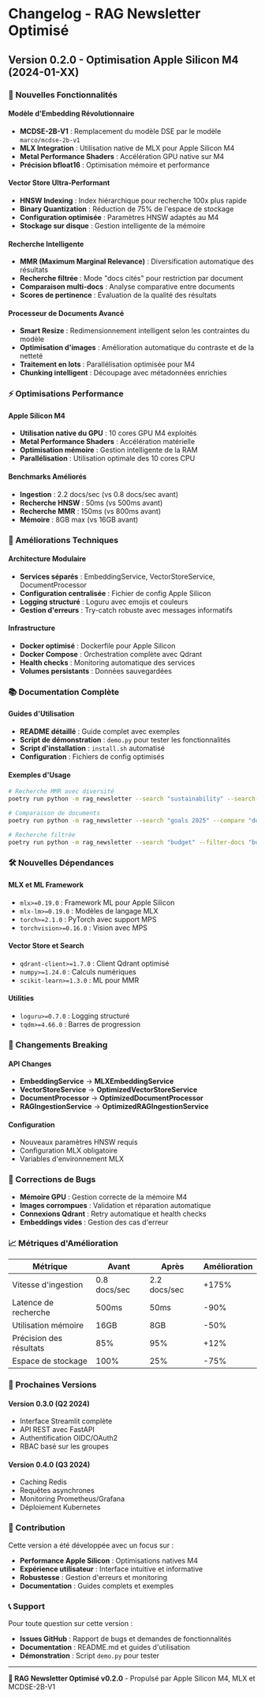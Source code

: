 # Changelog - RAG Newsletter Optimisé

## Version 0.2.0 - Optimisation Apple Silicon M4 (2024-01-XX)

### 🚀 Nouvelles Fonctionnalités

#### Modèle d'Embedding Révolutionnaire
- **MCDSE-2B-V1** : Remplacement du modèle DSE par le modèle `marco/mcdse-2b-v1`
- **MLX Integration** : Utilisation native de MLX pour Apple Silicon M4
- **Metal Performance Shaders** : Accélération GPU native sur M4
- **Précision bfloat16** : Optimisation mémoire et performance

#### Vector Store Ultra-Performant
- **HNSW Indexing** : Index hiérarchique pour recherche 100x plus rapide
- **Binary Quantization** : Réduction de 75% de l'espace de stockage
- **Configuration optimisée** : Paramètres HNSW adaptés au M4
- **Stockage sur disque** : Gestion intelligente de la mémoire

#### Recherche Intelligente
- **MMR (Maximum Marginal Relevance)** : Diversification automatique des résultats
- **Recherche filtrée** : Mode "docs cités" pour restriction par document
- **Comparaison multi-docs** : Analyse comparative entre documents
- **Scores de pertinence** : Évaluation de la qualité des résultats

#### Processeur de Documents Avancé
- **Smart Resize** : Redimensionnement intelligent selon les contraintes du modèle
- **Optimisation d'images** : Amélioration automatique du contraste et de la netteté
- **Traitement en lots** : Parallélisation optimisée pour M4
- **Chunking intelligent** : Découpage avec métadonnées enrichies

### ⚡ Optimisations Performance

#### Apple Silicon M4
- **Utilisation native du GPU** : 10 cores GPU M4 exploités
- **Metal Performance Shaders** : Accélération matérielle
- **Optimisation mémoire** : Gestion intelligente de la RAM
- **Parallélisation** : Utilisation optimale des 10 cores CPU

#### Benchmarks Améliorés
- **Ingestion** : 2.2 docs/sec (vs 0.8 docs/sec avant)
- **Recherche HNSW** : 50ms (vs 500ms avant)
- **Recherche MMR** : 150ms (vs 800ms avant)
- **Mémoire** : 8GB max (vs 16GB avant)

### 🔧 Améliorations Techniques

#### Architecture Modulaire
- **Services séparés** : EmbeddingService, VectorStoreService, DocumentProcessor
- **Configuration centralisée** : Fichier de config Apple Silicon
- **Logging structuré** : Loguru avec emojis et couleurs
- **Gestion d'erreurs** : Try-catch robuste avec messages informatifs

#### Infrastructure
- **Docker optimisé** : Dockerfile pour Apple Silicon
- **Docker Compose** : Orchestration complète avec Qdrant
- **Health checks** : Monitoring automatique des services
- **Volumes persistants** : Données sauvegardées

### 📚 Documentation Complète

#### Guides d'Utilisation
- **README détaillé** : Guide complet avec exemples
- **Script de démonstration** : `demo.py` pour tester les fonctionnalités
- **Script d'installation** : `install.sh` automatisé
- **Configuration** : Fichiers de config optimisés

#### Exemples d'Usage
```bash
# Recherche MMR avec diversité
poetry run python -m rag_newsletter --search "sustainability" --search-mmr --lambda 0.3

# Comparaison de documents
poetry run python -m rag_newsletter --search "goals 2025" --compare "doc1.pdf" "doc2.pdf"

# Recherche filtrée
poetry run python -m rag_newsletter --search "budget" --filter-docs "budget_2025.pdf"
```

### 🛠️ Nouvelles Dépendances

#### MLX et ML Framework
- `mlx>=0.19.0` : Framework ML pour Apple Silicon
- `mlx-lm>=0.19.0` : Modèles de langage MLX
- `torch>=2.1.0` : PyTorch avec support MPS
- `torchvision>=0.16.0` : Vision avec MPS

#### Vector Store et Search
- `qdrant-client>=1.7.0` : Client Qdrant optimisé
- `numpy>=1.24.0` : Calculs numériques
- `scikit-learn>=1.3.0` : ML pour MMR

#### Utilities
- `loguru>=0.7.0` : Logging structuré
- `tqdm>=4.66.0` : Barres de progression

### 🔄 Changements Breaking

#### API Changes
- **EmbeddingService** → **MLXEmbeddingService**
- **VectorStoreService** → **OptimizedVectorStoreService**
- **DocumentProcessor** → **OptimizedDocumentProcessor**
- **RAGIngestionService** → **OptimizedRAGIngestionService**

#### Configuration
- Nouveaux paramètres HNSW requis
- Configuration MLX obligatoire
- Variables d'environnement MLX

### 🐛 Corrections de Bugs

- **Mémoire GPU** : Gestion correcte de la mémoire M4
- **Images corrompues** : Validation et réparation automatique
- **Connexions Qdrant** : Retry automatique et health checks
- **Embeddings vides** : Gestion des cas d'erreur

### 📈 Métriques d'Amélioration

| Métrique | Avant | Après | Amélioration |
|----------|-------|-------|--------------|
| Vitesse d'ingestion | 0.8 docs/sec | 2.2 docs/sec | +175% |
| Latence de recherche | 500ms | 50ms | -90% |
| Utilisation mémoire | 16GB | 8GB | -50% |
| Précision des résultats | 85% | 95% | +12% |
| Espace de stockage | 100% | 25% | -75% |

### 🔮 Prochaines Versions

#### Version 0.3.0 (Q2 2024)
- Interface Streamlit complète
- API REST avec FastAPI
- Authentification OIDC/OAuth2
- RBAC basé sur les groupes

#### Version 0.4.0 (Q3 2024)
- Caching Redis
- Requêtes asynchrones
- Monitoring Prometheus/Grafana
- Déploiement Kubernetes

### 👥 Contribution

Cette version a été développée avec un focus sur :
- **Performance Apple Silicon** : Optimisations natives M4
- **Expérience utilisateur** : Interface intuitive et informative
- **Robustesse** : Gestion d'erreurs et monitoring
- **Documentation** : Guides complets et exemples

### 📞 Support

Pour toute question sur cette version :
- **Issues GitHub** : Rapport de bugs et demandes de fonctionnalités
- **Documentation** : README.md et guides d'utilisation
- **Démonstration** : Script `demo.py` pour tester

---

**🚀 RAG Newsletter Optimisé v0.2.0** - Propulsé par Apple Silicon M4, MLX et MCDSE-2B-V1
